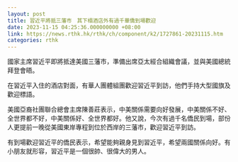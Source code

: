 ```yaml
---
layout: post
title: 習近平將抵三藩市　其下榻酒店外有過千華僑到場歡迎
date: 2023-11-15 04:25:36.000000000 +08:00
link: https://news.rthk.hk/rthk/ch/component/k2/1727861-20231115.htm
categories: rthk
---
```


國家主席習近平即將抵達美國三藩市，準備出席亞太經合組織會議，並與美國總統拜登會晤。

在習近平入住的酒店對面，有華人團體組團歡迎習近平到訪，他們手持大型國旗及歡迎標語。

美國亞裔社團聯合總會主席陳善莊表示，中美關係需要向好發展，中美關係不好、全世界都不好，中美關係好、全世界都好。他又說，今次有過千名僑民到場，部份人更提前一晚從美國東岸專程到位於西岸的三藩市，歡迎習近平到訪。

有到場歡迎習近平的僑民表示，希望能夠親身見到習近平，希望兩國關係向好。有小朋友就形容，習近平是一個很帥、很偉大的男人。
